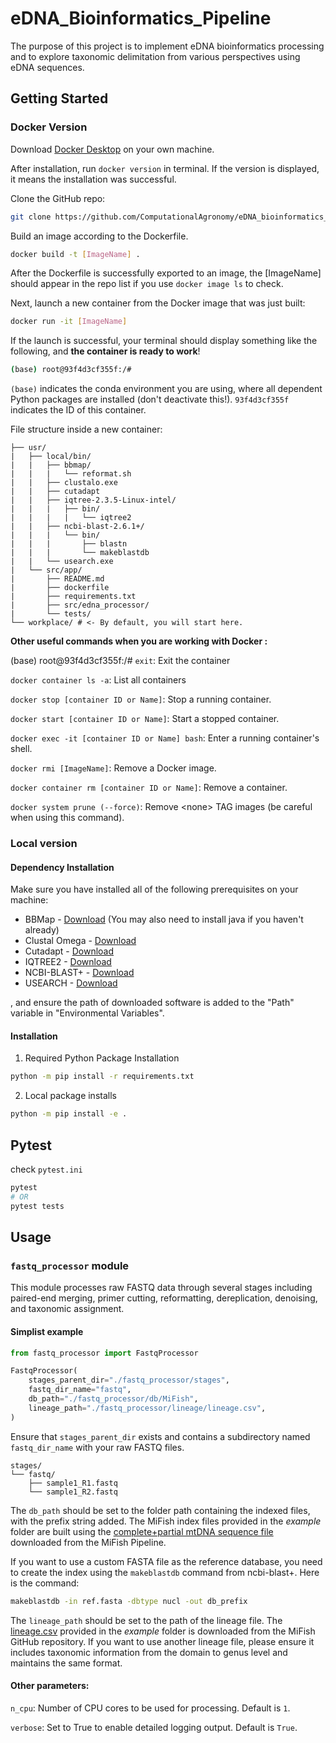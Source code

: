 # eDNA_Bioinformatics_Pipeline
The purpose of this project is to implement eDNA bioinformatics processing and to explore taxonomic delimitation from various perspectives using eDNA sequences.

## Getting Started

### Docker Version

Download [Docker Desktop](https://docs.docker.com/get-docker/) on your own machine.

After installation, run `docker version` in terminal. If the version is displayed, it means the installation was successful.

Clone the GitHub repo:
```sh
git clone https://github.com/ComputationalAgronomy/eDNA_bioinformatics_pipeline.git
```

Build an image according to the Dockerfile.
```sh
docker build -t [ImageName] .
```

After the Dockerfile is successfully exported to an image, the [ImageName] should appear in the repo list if you use `docker image ls` to check.

Next, launch a new container from the Docker image that was just built:
```sh
docker run -it [ImageName]
```

If the launch is successful, your terminal should display something like the following, and **the container is ready to work**!
```sh
(base) root@93f4d3cf355f:/#
```
`(base)` indicates the conda environment you are using, where all dependent Python packages are installed (don't deactivate this!). `93f4d3cf355f` indicates the ID of this container.

File structure inside a new container:
```
├── usr/
|   ├── local/bin/
|   |   ├── bbmap/
|   |   |   └── reformat.sh
|   |   ├── clustalo.exe
|   |   ├── cutadapt
|   |   ├── iqtree-2.3.5-Linux-intel/
|   |   |   ├── bin/
|   |   |   |   └── iqtree2
|   |   ├── ncbi-blast-2.6.1+/
|   |   |   └── bin/
|   |   |       ├── blastn
|   |   |       └── makeblastdb
|   |   └── usearch.exe
|   └── src/app/
|       ├── README.md
|       ├── dockerfile
|       ├── requirements.txt
|       ├── src/edna_processor/
|       └── tests/
└── workplace/ # <- By default, you will start here.
```

**Other useful commands when you are working with Docker :**

(base) root@93f4d3cf355f:/# `exit`: Exit the container

`docker container ls -a`: List all containers

`docker stop [container ID or Name]`: Stop a running container.

`docker start [container ID or Name]`: Start a stopped container.

`docker exec -it [container ID or Name] bash`: Enter a running container's shell.

`docker rmi [ImageName]`: Remove a Docker image.

`docker container rm [container ID or Name]`: Remove a container.

`docker system prune (--force)`: Remove \<none> TAG images (be careful when using this command).

### Local version

#### Dependency Installation
Make sure you have installed all of the following prerequisites on your machine:
* BBMap - [Download](https://sourceforge.net/projects/bbmap/) (You may also need to install java if you haven't already)
* Clustal Omega - [Download](http://www.clustal.org/omega/)
* Cutadapt - [Download](https://cutadapt.readthedocs.io/en/stable/installation.html)
* IQTREE2 - [Download](http://www.iqtree.org/)
* NCBI-BLAST+ - [Download](https://ftp.ncbi.nlm.nih.gov/blast/executables/blast+/LATEST/)
* USEARCH - [Download](https://www.drive5.com/usearch/download.html)

, and ensure the path of downloaded software is added to the "Path" variable in "Environmental Variables".

#### Installation
1. Required Python Package Installation 
```sh
python -m pip install -r requirements.txt
```
2. Local package installs
```sh
python -m pip install -e .
```

## Pytest
check `pytest.ini`
```sh
pytest
# OR
pytest tests
```

## Usage

### `fastq_processor` module
This module processes raw FASTQ data through several stages including paired-end merging, primer cutting, reformatting, dereplication, denoising, and taxonomic assignment.

#### Simplist example
```python
from fastq_processor import FastqProcessor

FastqProcessor(
    stages_parent_dir="./fastq_processor/stages",
    fastq_dir_name="fastq",
    db_path="./fastq_processor/db/MiFish",
    lineage_path="./fastq_processor/lineage/lineage.csv",
)
```

Ensure that `stages_parent_dir` exists and contains a subdirectory named `fastq_dir_name` with your raw FASTQ files.
```
stages/
└── fastq/
    ├── sample1_R1.fastq
    └── sample1_R2.fastq
```

The `db_path` should be set to the folder path containing the indexed files, with the prefix string added. The MiFish index files provided in the *example* folder are built using the [complete+partial mtDNA sequence file](https://mitofish.aori.u-tokyo.ac.jp/species/detail/download/?filename=download%2F/complete_partial_mitogenomes.zip) downloaded from the MiFish Pipeline.

If you want to use a custom FASTA file as the reference database, you need to create the index using the `makeblastdb` command from ncbi-blast+. Here is the command:
```sh
makeblastdb -in ref.fasta -dbtype nucl -out db_prefix
```

The `lineage_path` should be set to the path of the lineage file. The [lineage.csv](https://github.com/billzt/MiFish/blob/main/mifish/data/lineage.csv) provided in the *example* folder is downloaded from the MiFish GitHub repository. If you want to use another lineage file, please ensure it includes taxonomic information from the domain to genus level and maintains the same format.

#### Other parameters:

`n_cpu`: Number of CPU cores to be used for processing. Default is `1`.

`verbose`: Set to True to enable detailed logging output. Default is `True`.
